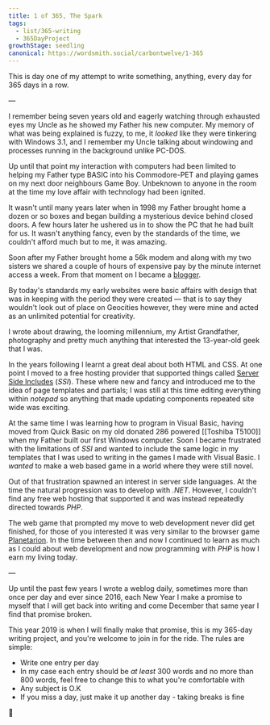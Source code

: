 ```yaml
---
title: 1 of 365, The Spark
tags: 
  - list/365-writing
  - 365DayProject
growthStage: seedling
canonical: https://wordsmith.social/carbontwelve/1-365
---
```


This is day one of my attempt to write something, anything, every day for 365 days in a row.

—

I remember being seven years old and eagerly watching through exhausted eyes my Uncle as he showed my Father his new computer. My memory of what was being explained is fuzzy, to me, it _looked_ like they were tinkering with Windows 3.1, and I remember my Uncle talking about windowing and processes running in the background unlike PC-DOS.

Up until that point my interaction with computers had been limited to helping my Father type BASIC into his Commodore-PET and playing games on my next door neighbours Game Boy. Unbeknown to anyone in the room at the time my love affair with technology had been ignited.

It wasn't until many years later when in 1998 my Father brought home a dozen or so boxes and began building a mysterious device behind closed doors. A few hours later he ushered us in to show the PC that he had built for us. It wasn't anything fancy, even by the standards of the time, we couldn't afford much but to me, it was amazing.

Soon after my Father brought home a 56k modem and along with my two sisters we shared a couple of hours of expensive pay by the minute internet access a week. From that moment on I became a [blogger](https://www.etymonline.com/word/blog).

By today's standards my early websites were basic affairs with design that was in keeping with the period they were created — that is to say they wouldn't look out of place on Geocities however, they were mine and acted as an unlimited potential for creativity.

I wrote about drawing, the looming millennium, my Artist Grandfather, photography and pretty much anything that interested the 13-year-old geek that I was.

In the years following I learnt a great deal about both HTML and CSS. At one point I moved to a free hosting provider that supported things called [Server Side Includes](https://en.wikipedia.org/wiki/Server_Side_Includes) (_SSI_). These where new and fancy and introduced me to the idea of page templates and partials; I was still at this time editing everything within _notepad_ so anything that made updating components repeated site wide was exciting.

At the same time I was learning how to program in Visual Basic, having moved from Quick Basic on my old donated 286 powered [[Toshiba T5100]] when my Father built our first Windows computer. Soon I became frustrated with the limitations of _SSI_ and wanted to include the same logic in my templates that I was used to writing in the games I made with Visual Basic. I _wanted_ to make a web based game in a world where they were still novel.

Out of that frustration spawned an interest in server side languages. At the time the natural progression was to develop with _.NET_. However, I couldn't find any free web hosting that supported it and was instead repeatedly directed towards _PHP_.

The web game that prompted my move to web development never did get finished, for those of you interested it was very similar to the browser game [Planetarion](http://www.planetarion.com/). In the time between then and now I continued to learn as much as I could about web development and now programming with _PHP_ is how I earn my living today.

—

Up until the past few years I wrote a weblog daily, sometimes more than once per day and ever since 2016, each New Year I make a promise to myself that I will get back into writing and come December that same year I find that promise broken.

This year 2019 is when I will finally make that promise, this is my 365-day writing project, and you're welcome to join in for the ride. The rules are simple:

* Write one entry per day
* In my case each entry should be _at least_ 300 words and no more than 800 words, feel free to change this to what you're comfortable with
* Any subject is O.K
* If you miss a day, just make it up another day - taking breaks is fine

🌻